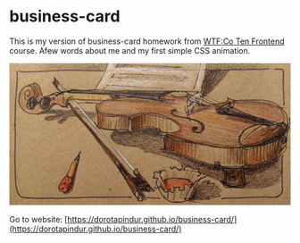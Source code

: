 # business-card

This is my version of business-card homework from [WTF:Co Ten Frontend](https://cotenfrontend.pl) course. Afew words about me and my first simple CSS animation. 

![sketch](readme-sketch.jpg)

Go to website: [https://dorotapindur.github.io/business-card/](https://dorotapindur.github.io/business-card/)